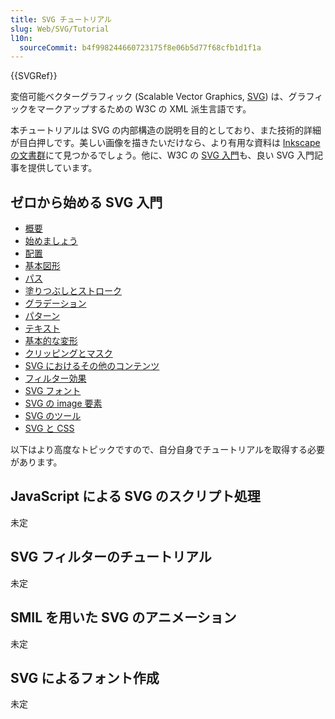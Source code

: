 ```yaml
---
title: SVG チュートリアル
slug: Web/SVG/Tutorial
l10n:
  sourceCommit: b4f998244660723175f8e06b5d77f68cfb1d1f1a
---
```


{{SVGRef}}

変倍可能ベクターグラフィック (Scalable Vector Graphics, [SVG](/ja/docs/Web/SVG)) は、グラフィックをマークアップするための W3C の XML 派生言語です。

本チュートリアルは SVG の内部構造の説明を目的としており、また技術的詳細が目白押しです。美しい画像を描きたいだけなら、より有用な資料は [Inkscape の文書群](https://inkscape.org/learn/)にて見つかるでしょう。他に、W3C の [SVG 入門](https://www.w3.org/Graphics/SVG/IG/resources/svgprimer.html)も、良い SVG 入門記事を提供しています。

## ゼロから始める SVG 入門

- [概要](/ja/docs/Web/SVG/Tutorial/Introduction)
- [始めましょう](/ja/docs/Web/SVG/Tutorial/Getting_Started)
- [配置](/ja/docs/Web/SVG/Tutorial/Positions)
- [基本図形](/ja/docs/Web/SVG/Tutorial/Basic_Shapes)
- [パス](/ja/docs/Web/SVG/Tutorial/Paths)
- [塗りつぶしとストローク](/ja/docs/Web/SVG/Tutorial/Fills_and_Strokes)
- [グラデーション](/ja/docs/Web/SVG/Tutorial/Gradients)
- [パターン](/ja/docs/Web/SVG/Tutorial/Patterns)
- [テキスト](/ja/docs/Web/SVG/Tutorial/Texts)
- [基本的な変形](/ja/docs/Web/SVG/Tutorial/Basic_Transformations)
- [クリッピングとマスク](/ja/docs/Web/SVG/Tutorial/Clipping_and_masking)
- [SVG におけるその他のコンテンツ](/ja/docs/Web/SVG/Tutorial/Other_content_in_SVG)
- [フィルター効果](/ja/docs/Web/SVG/Tutorial/Filter_effects)
- [SVG フォント](/ja/docs/Web/SVG/Tutorial/SVG_fonts)
- [SVG の image 要素](/ja/docs/Web/SVG/Tutorial/SVG_Image_Tag)
- [SVG のツール](/ja/docs/Web/SVG/Tutorial/Tools_for_SVG)
- [SVG と CSS](/ja/docs/Web/SVG/Tutorial/SVG_and_CSS)

以下はより高度なトピックですので、自分自身でチュートリアルを取得する必要があります。

## JavaScript による SVG のスクリプト処理

未定

## SVG フィルターのチュートリアル

未定

## SMIL を用いた SVG のアニメーション

未定

## SVG によるフォント作成

未定
